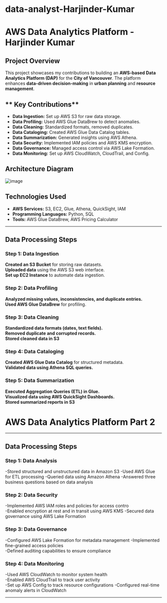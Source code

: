 # data-analyst-Harjinder-Kumar
#  AWS Data Analytics Platform - Harjinder Kumar

##  Project Overview  
This project showcases my contributions to building an **AWS-based Data Analytics Platform (DAP)** for the **City of Vancouver**. The platform enhances **data-driven decision-making** in **urban planning** and **resource management**.  

## ** Key Contributions**  
- **Data Ingestion:** Set up AWS S3 for raw data storage.  
- **Data Profiling:** Used AWS Glue DataBrew to detect anomalies.  
- **Data Cleaning:** Standardized formats, removed duplicates.  
- **Data Cataloging:** Created AWS Glue Data Catalog tables.  
- **Data Summarization:** Generated insights using AWS Athena.  
- **Data Security:** Implemented IAM policies and AWS KMS encryption.  
- **Data Governance:** Managed access control via AWS Lake Formation.  
- **Data Monitoring:** Set up AWS CloudWatch, CloudTrail, and Config.    

##  Architecture Diagram 
![image](https://github.com/user-attachments/assets/62f8017b-43ac-46df-a99c-929620e68059)

##  Technologies Used  
- **AWS Services:** S3, EC2, Glue, Athena, QuickSight, IAM  
- **Programming Languages:** Python, SQL  
- **Tools:** AWS Glue DataBrew, AWS Pricing Calculator  

---

##  Data Processing Steps  

###  Step 1: Data Ingestion  
 **Created an S3 Bucket** for storing raw datasets.  
 **Uploaded data** using the AWS S3 web interface.  
 **Set up EC2 Instance** to automate data ingestion.  


###  Step 2: Data Profiling  
 **Analyzed missing values, inconsistencies, and duplicate entries.**  
 **Used AWS Glue DataBrew** for profiling.    

###  Step 3: Data Cleaning  
 **Standardized data formats (dates, text fields).**  
 **Removed duplicate and corrupted records.**  
 **Stored cleaned data in S3**   

###  Step 4: Data Cataloging  
 **Created AWS Glue Data Catalog** for structured metadata.  
 **Validated data using Athena SQL queries.**    

###  Step 5: Data Summarization  
 **Executed Aggregation Queries (ETL) in Glue.**  
 **Visualized data using AWS QuickSight Dashboards.**  
 **Stored summarized reports in S3**  
 
#  AWS Data Analytics Platform Part 2
---
##  **Data Processing Steps**  

###  Step 1: Data Analysis  
 -Stored structured and unstructured data in Amazon S3
 -Used AWS Glue for ETL processing 
 -Queried data using Amazon Athena
 -Answered three business questions based on data analysis  

###  Step 2: Data Security  
-Implemented AWS IAM roles and policies for access contro  
-Enabled encryption at rest and in transit using AWS KMS 
-Secured data governance using AWS Lake Formation    

###  Step 3: Data Governance  
 -Configured AWS Lake Formation for metadata management 
 -Implemented fine-grained access policies  
 -Defined auditing capabilities to ensure compliance

###  Step 4: Data Monitoring  
 -Used AWS CloudWatch to monitor system health  
 -Enabled AWS CloudTrail to track user activity  
 -Set up AWS Config to track resource configurations 
 -Configured real-time anomaly alerts in CloudWatch

---
